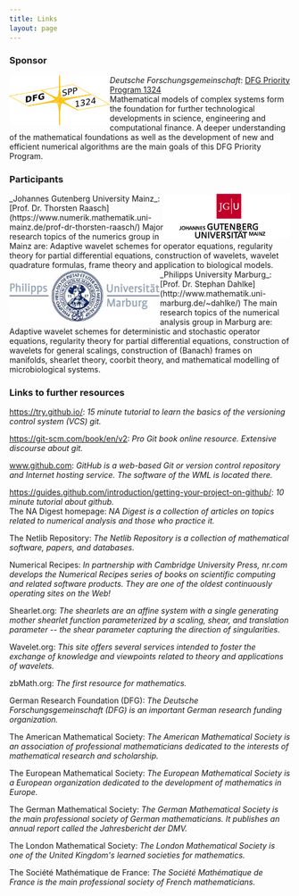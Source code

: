 ```yaml
---
title: Links
layout: page
---
```


### Sponsor  
<img style="float: left;" src="/img/Logo-DFG-SPP1324.png" height="89" width="180">_Deutsche Forschungsgemeinschaft_: [DFG Priority Program 1324](http://www.dfg-spp1324.de/?lang=en)  
Mathematical models of complex systems form the foundation for further technological developments in science, engineering and computational finance. A deeper understanding of the mathematical foundations as well as the development of new and efficient numerical algorithms are the main goals of this DFG Priority Program.


### Participants
<img style="float: right;" src="/img/JGU-Logo_farbe_high.png" height="80" width="228">
_Johannes Gutenberg University Mainz_: [Prof. Dr. Thorsten Raasch](https://www.numerik.mathematik.uni-mainz.de/prof-dr-thorsten-raasch/)  
Major research topics of the numerics group in Mainz are: Adaptive wavelet schemes for operator equations, regularity theory for partial differential equations, construction of wavelets, wavelet quadrature formulas, frame theory and application to biological models.


<img style="float: left;" src="/img/uniMarburgLogo3.jpg" height="93" width="270">
_Philipps University Marburg_: [Prof. Dr. Stephan Dahlke](http://www.mathematik.uni-marburg.de/~dahlke/)  
The main research topics of the numerical analysis group in Marburg are: Adaptive wavelet schemes for deterministic and stochastic operator equations, regularity theory for partial differential equations, construction of wavelets for general scalings, construction of (Banach) frames on manifolds, shearlet theory, coorbit theory, and mathematical modelling of microbiological systems.

### Links to further resources
https://try.github.io/: _15 minute tutorial to learn the basics of the versioning control system (VCS) git._ 

https://git-scm.com/book/en/v2: _Pro Git book online resource. Extensive discourse about git._ 

www.github.com: _GitHub is a web-based Git or version control repository and Internet hosting service. The software of the WML is located there._  

https://guides.github.com/introduction/getting-your-project-on-github/: _10 minute tutorial about github._  
The NA Digest homepage: _NA Digest is a collection of articles on topics related to numerical analysis and those who practice it._

The Netlib Repository: _The Netlib Repository is a collection of mathematical software, papers, and databases._ 

Numerical Recipes: _In partnership with Cambridge University Press, nr.com develops the Numerical Recipes series of books on scientific computing and related software products. They are one of the oldest continuously operating sites on the Web!_  

Shearlet.org: _The shearlets are an affine system with a single generating mother shearlet function parameterized by a scaling, shear, and translation parameter -- the shear parameter capturing the direction of singularities._ 

Wavelet.org: _This site offers several services intended to foster the exchange of knowledge and viewpoints related to theory and applications of wavelets._  

zbMath.org: _The first resource for mathematics._ 

German Research Foundation (DFG): _The Deutsche Forschungsgemeinschaft (DFG) is an important German research funding organization._  

The American Mathematical Society: _The American Mathematical Society is an association of professional mathematicians dedicated to the interests of mathematical research and scholarship._ 

The European Mathematical Society: _The European Mathematical Society is a European organization dedicated to the development of mathematics in Europe._ 

The German Mathematical Society: _The German Mathematical Society is the main professional society of German mathematicians. It publishes an annual report called the Jahresbericht der DMV._

The London Mathematical Society: _The London Mathematical Society is one of the United Kingdom's learned societies for mathematics._

The Société Mathématique de France: _The Société Mathématique de France is the main professional society of French mathematicians._

